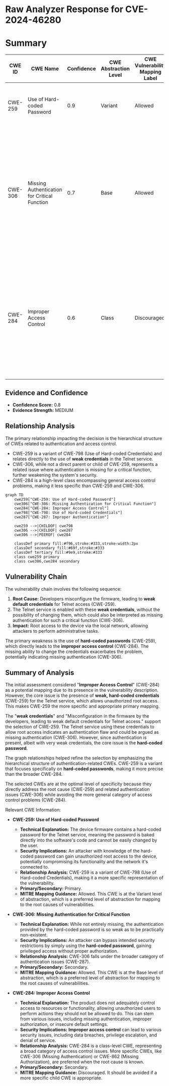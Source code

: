 # Raw Analyzer Response for CVE-2024-46280

# Summary
| CWE ID | CWE Name | Confidence | CWE Abstraction Level | CWE Vulnerability Mapping Label | CWE-Vulnerability Mapping Notes |
|---|---|---|---|---|---|
| CWE-259 | Use of Hard-coded Password | 0.9 | Variant | Allowed | Primary CWE. Matches the **weak credentials** used for Telnet access. |
| CWE-306 | Missing Authentication for Critical Function | 0.7 | Base | Allowed | Secondary CWE. While the vulnerability description highlights **weak credentials**, the Telnet service having any authentication at all implies that the core issue might be that authentication is missing for a critical function. |
| CWE-284 | Improper Access Control | 0.6 | Class | Discouraged | Secondary CWE. Initially, the description states "**Improper Access Control**". However, due to the availability of more specific CWEs like CWE-259 and CWE-306, CWE-284 is a less preferred mapping. |

## Evidence and Confidence

*   **Confidence Score:** 0.8
*   **Evidence Strength:** MEDIUM

## Relationship Analysis

The primary relationship impacting the decision is the hierarchical structure of CWEs related to authentication and access control.

*   CWE-259 is a variant of CWE-798 (Use of Hard-coded Credentials) and relates directly to the use of **weak credentials** in the Telnet service.
*   CWE-306, while not a direct parent or child of CWE-259, represents a related issue where authentication is missing for a critical function, further weakening the system's security.
*   CWE-284 is a high-level class encompassing general access control problems, making it less specific than CWE-259 and CWE-306.

```mermaid
graph TD
    cwe259["CWE-259: Use of Hard-coded Password"]
    cwe306["CWE-306: Missing Authentication for Critical Function"]
    cwe284["CWE-284: Improper Access Control"]
    cwe798["CWE-798: Use of Hard-coded Credentials"]
    cwe287["CWE-287: Improper Authentication"]

    cwe259 -->|CHILDOF| cwe798
    cwe306 -->|CHILDOF| cwe287
    cwe306 -->|PEEROF| cwe284

    classDef primary fill:#f96,stroke:#333,stroke-width:2px
    classDef secondary fill:#69f,stroke:#333
    classDef tertiary fill:#9e9,stroke:#333
    class cwe259 primary
    class cwe306,cwe284 secondary
```

## Vulnerability Chain

The vulnerability chain involves the following sequence:

1.  **Root Cause:** Developers misconfigure the firmware, leading to **weak default credentials** for Telnet access (CWE-259).
2.  The Telnet service is enabled with these **weak credentials**, without the possibility of changing them, which could also be interpreted as missing authentication for such a critical function (CWE-306).
3.  **Impact:** Root access to the device via the local network, allowing attackers to perform administrative tasks.

The primary weakness is the use of **hard-coded passwords** (CWE-259), which directly leads to the **improper access control** (CWE-284). The missing ability to change the credentials exacerbates the problem, potentially indicating missing authentication (CWE-306).

## Summary of Analysis

The initial assessment considered "**Improper Access Control**" (CWE-284) as a potential mapping due to its presence in the vulnerability description. However, the core issue is the presence of **weak, hard-coded credentials** (CWE-259) for the Telnet service, which allows unauthorized root access. This makes CWE-259 the more specific and appropriate primary mapping.

The "**weak credentials**" and "Misconfiguration in the firmware by the developers, leading to weak default credentials for Telnet access." support the selection of CWE-259. The Telnet service using these credentials to allow root access indicates an authentication flaw and could be argued as missing authentication (CWE-306). However, since authentication is present, albeit with very weak credentials, the core issue is the **hard-coded password**.

The graph relationships helped refine the selection by emphasizing the hierarchical structure of authentication-related CWEs. CWE-259 is a variant that focuses specifically on **hard-coded passwords**, making it more precise than the broader CWE-284.

The selected CWEs are at the optimal level of specificity because they directly address the root cause (CWE-259) and related authentication issues (CWE-306) while avoiding the more general category of access control problems (CWE-284).

Relevant CWE Information:

*   **CWE-259: Use of Hard-coded Password**
    *   **Technical Explanation:** The device firmware contains a hard-coded password for the Telnet service, meaning the password is baked directly into the software's code and cannot be easily changed by the user.
    *   **Security Implications:** An attacker with knowledge of the hard-coded password can gain unauthorized root access to the device, potentially compromising its functionality and the network it's connected to.
    *   **Relationship Analysis:** CWE-259 is a variant of CWE-798 (Use of Hard-coded Credentials), making it a more specific representation of the vulnerability.
    *   **Primary/Secondary:** Primary.
    *   **MITRE Mapping Guidance:** Allowed. This CWE is at the Variant level of abstraction, which is a preferred level of abstraction for mapping to the root causes of vulnerabilities.

*   **CWE-306: Missing Authentication for Critical Function**
    *   **Technical Explanation:** While not entirely missing, the authentication provided by the hard-coded password is so weak as to be practically non-existent.
    *   **Security Implications:** An attacker can bypass intended security restrictions by simply using the **hard-coded password**, gaining privileged access without proper authorization.
    *   **Relationship Analysis:** CWE-306 falls under the broader category of authentication issues (CWE-287).
    *   **Primary/Secondary:** Secondary.
    *   **MITRE Mapping Guidance:** Allowed. This CWE is at the Base level of abstraction, which is a preferred level of abstraction for mapping to the root causes of vulnerabilities.

*   **CWE-284: Improper Access Control**
    *   **Technical Explanation:** The product does not adequately control access to resources or functionality, allowing unauthorized users to perform actions they should not be allowed to do. This can stem from various issues, including missing authentication, improper authorization, or insecure default settings.
    *   **Security Implications:** **Improper access control** can lead to various security issues, including data breaches, privilege escalation, and denial of service.
    *   **Relationship Analysis:** CWE-284 is a class-level CWE, representing a broad category of access control issues. More specific CWEs, like CWE-306 (Missing Authentication) or CWE-862 (Missing Authorization), are preferred when the root cause is known.
    *   **Primary/Secondary:** Secondary.
    *   **MITRE Mapping Guidance:** Discouraged. It should be avoided if a more specific child CWE is appropriate.